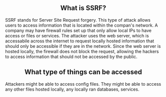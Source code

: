 <center><h2>What is SSRF?</h2></center>
SSRF stands for Server Site Request forgery. This type of attack allows users to access information that is located within the compan's network. A company may have firewall rules set up that only allow local IPs to have access or files or services. The attacker uses the web server, which is accessabile across the internet to request locally hosted information that should only be accessible if they are in the network. Since the web server is hosted locally, the firewall does not block the request, allowing the hackers to access information that should not be accessed by the public. 

<center><h2>What type of things can be accessed</h2></center>
Attackers might be able to access config files. They might be able to access any other files hosted locally, any locally ran databases, services. 
